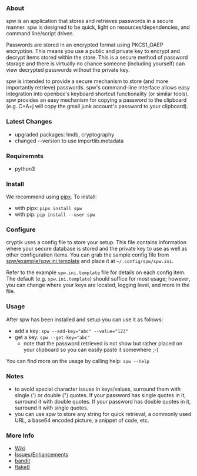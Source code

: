 ### About

spw is an application that stores and retrieves passwords in a secure manner. spw is designed to be quick, light on resources/dependencies, and command line/script driven.

Passwords are stored in an encrypted format using PKCS1_OAEP encryption. This means you use a public and private key to encrypt and decrypt items stored within the store. This is a secure method of password storage and there is virtually no chance someone (including yourself) can view decrypted passwords without the private key.

spw is intended to provide a secure mechanism to store (and more importantly retrieve) passwords. spw's command-line interface allows easy integration into openbox's keyboard shortcut functionality (or similar tools). spw provides an easy mechanism for copying a password to the clipboard (e.g. C+A+j will copy the gmail junk account's password to your clipboard).


### Latest Changes

- upgraded packages: lmdb, cryptography
- changed --version to use importlib.metadata


### Requiremnts

- python3


### Install

We recommend using [pipx](https://github.com/pypa/pipx). To install:

- with pipx: `pipx install spw`
- with pip: `pip install --user spw`


### Configure

cryptik uses a config file to store your setup. This file contains information where your secure database is stored and the private key to use as well as other configuration items. You can grab the sample config file from  [spw/example/spw.ini.template](https://gitlab.com/drad/spw/-/blob/master/examples/spw.ini.template) and place it at `~/.config/spw/spw.ini`.

Refer to the example `spw.ini.template` file for details on each config item. The default (e.g. `spw.ini.template`) should suffice for most usage; however, you can change where your keys are located, logging level, and more in the file.


### Usage

After spw has been installed and setup you can use it as follows:
- add a key: `spw --add-key="abc" --value="123"`
- get a key: `spw --get-key="abc"`
  + note that the password retrieved is not show but rather placed on your clipboard so you can easily paste it somewhere ;-)

You can find more on the usage by calling help: `spw --help`


### Notes

- to avoid special character issues in keys/values, surround them with single (') or double (") quotes. If your password has single quotes in it, surround it with double quotes. If your password has double quotes in it, surround it with single quotes.
- you can use spw to store any string for quick retrieval, a commonly used URL, a base64 encoded picture, a snippet of code, etc.


### More Info

- [Wiki](https://g.dradux.com/dradux/spw/wikis/home)
- [Issues/Enhancements](https://g.dradux.com/dradux/spw/issues)
- [bandit](https://github.com/PyCQA/bandit)
- [flake8](https://gitlab.com/pycqa/flake8)
